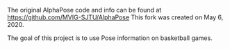 
The original AlphaPose code and info can be found at https://github.com/MVIG-SJTU/AlphaPose
This fork was created on May 6, 2020.

The goal of this project is to use Pose information on basketball games.
